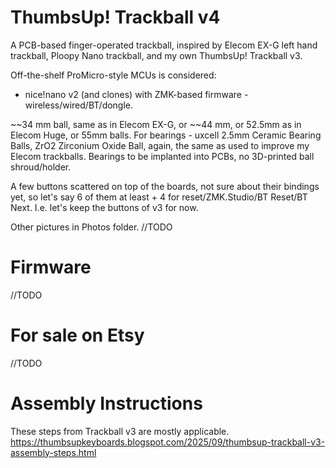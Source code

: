 # ThumbsUp! Trackball v4

A PCB-based finger-operated trackball, inspired by Elecom EX-G left hand trackball, Ploopy Nano trackball, and my own ThumbsUp! Trackball v3.
 
Off-the-shelf ProMicro-style MCUs is considered: 
- nice!nano v2 (and clones) with ZMK-based firmware - wireless/wired/BT/dongle.

~~34 mm ball, same as in Elecom EX-G, or ~~44 mm, or 52.5mm as in Elecom Huge, or 55mm balls.
For bearings - uxcell 2.5mm Ceramic Bearing Balls, ZrO2 Zirconium Oxide Ball, again, the same as used to improve my Elecom trackballs.
Bearings to be implanted into PCBs, no 3D-printed ball shroud/holder.

A few buttons scattered on top of the boards, not sure about their bindings yet, so let's say 6 of them at least + 4 for reset/ZMK.Studio/BT Reset/BT Next.
I.e. let's keep the buttons of v3 for now.

Other pictures in Photos folder.
//TODO

# Firmware

//TODO

# For sale on Etsy
 
//TODO

# Assembly Instructions

These steps from Trackball v3 are mostly applicable.
https://thumbsupkeyboards.blogspot.com/2025/09/thumbsup-trackball-v3-assembly-steps.html
